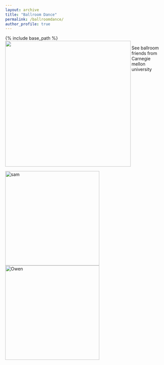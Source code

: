 ```yaml
---
layout: archive
title: "Ballroom Dance"
permalink: /ballroomdance/
author_profile: true
---
```


{% include base_path %}
<img align="left" src="https://user-images.githubusercontent.com/66021647/213766328-7201dcc9-ed4d-410e-a7f1-3d75c02b26f4.JPG" width="400">

See ballroom friends from Carnegie mellon university
<br clear="left"/>

<img align="left" height="300" alt="sam" src="https://user-images.githubusercontent.com/66021647/213821657-7bee70cc-15b3-45d4-8ecf-06c57cdaad50.png">
<img align="center" height="300" alt="Owen" src="https://user-images.githubusercontent.com/66021647/213821328-0e1102de-b9ee-48a8-b369-960bd7aac6c0.png">

